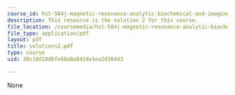 ```yaml
---
course_id: hst-584j-magnetic-resonance-analytic-biochemical-and-imaging-techniques-spring-2006
description: This resource is the solution 2 for this course.
file_location: /coursemedia/hst-584j-magnetic-resonance-analytic-biochemical-and-imaging-techniques-spring-2006/30c18d18d6fe68a8a842de1ea2d104d3_solutions2.pdf
file_type: application/pdf
layout: pdf
title: solutions2.pdf
type: course
uid: 30c18d18d6fe68a8a842de1ea2d104d3

---
```

None